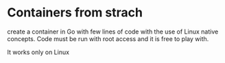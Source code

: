 # Containers from strach


create a container in Go with few lines of code with the use of Linux native concepts. 
Code must be run with root access and it is free to play with.

It works only on Linux
